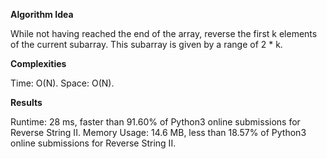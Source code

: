 **Algorithm Idea**

While not having reached the end of the array, 
reverse the first k elements of the current subarray.
This subarray is given by a range of 2 * k.

**Complexities**

Time: O(N).
Space: O(N).

**Results**

Runtime: 28 ms, faster than 91.60% of Python3 online submissions for Reverse String II.
Memory Usage: 14.6 MB, less than 18.57% of Python3 online submissions for Reverse String II.
